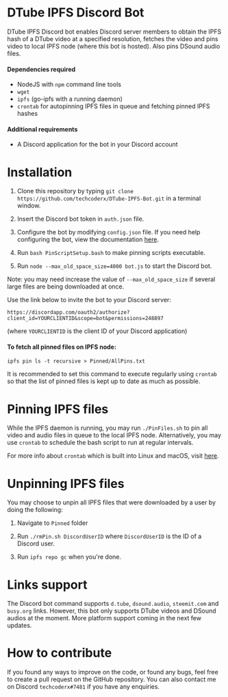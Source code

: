 # DTube IPFS Discord Bot

DTube IPFS Discord bot enables Discord server members to obtain the IPFS hash of a DTube video at a specified resolution, fetches the video and pins video to local IPFS node (where this bot is hosted). Also pins DSound audio files.

#### Dependencies required

* NodeJS with `npm` command line tools
* `wget`
* `ipfs` (go-ipfs with a running daemon)
* `crontab` for autopinning IPFS files in queue and fetching pinned IPFS hashes

#### Additional requirements

* A Discord application for the bot in your Discord account

# Installation

1. Clone this repository by typing `git clone https://github.com/techcoderx/DTube-IPFS-Bot.git` in a terminal window.

2. Insert the Discord bot token in `auth.json` file.

3. Configure the bot by modifying `config.json` file. If you need help configuring the bot, view the documentation [here](https://github.com/techcoderx/DTube-IPFS-Bot/blob/master/ConfigDocs.md).

4. Run `bash PinScriptSetup.bash` to make pinning scripts executable.

5. Run `node --max_old_space_size=4000 bot.js` to start the Discord bot.

Note: you may need increase the value of `--max_old_space_size` if several large files are being downloaded at once.

Use the link below to invite the bot to your Discord server:

`https://discordapp.com/oauth2/authorize?client_id=YOURCLIENTID&scope=bot&permissions=248897`

(where `YOURCLIENTID` is the client ID of your Discord application)

#### To fetch all pinned files on IPFS node:

`ipfs pin ls -t recursive > Pinned/AllPins.txt`

It is recommended to set this command to execute regularly using `crontab` so that the list of pinned files is kept up to date as much as possible.

# Pinning IPFS files

While the IPFS daemon is running, you may run `./PinFiles.sh` to pin all video and audio files in queue to the local IPFS node. Alternatively, you may use `crontab` to schedule the bash script to run at regular intervals.

For more info about `crontab` which is built into Linux and macOS, visit [here](https://gist.github.com/mkaz/69066bd0c5e45515a264).

# Unpinning IPFS files

You may choose to unpin all IPFS files that were downloaded by a user by doing the following:

1. Navigate to `Pinned` folder

2. Run `./rmPin.sh DiscordUserID` where `DiscordUserID` is the ID of a Discord user.

3. Run `ipfs repo gc` when you're done.

# Links support

The Discord bot command supports `d.tube`, `dsound.audio`, `steemit.com` and `busy.org` links. However, this bot only supports DTube videos and DSound audios at the moment. More platform support coming in the next few updates.

# How to contribute

If you found any ways to improve on the code, or found any bugs, feel free to create a pull request on the GitHub repository. You can also contact me on Discord `techcoderx#7481` if you have any enquiries.
